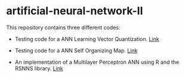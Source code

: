 # artificial-neural-network-II
This repository contains three different codes:

  - Testing code for a ANN Learning Vector Quantization. [Link](LVQ)
  
  - Testing code for a ANN Self Organizing Map. [Link](SOM)
  
  - An implementation of a Multilayer Perceptron ANN using R and the RSNNS library. [Link](PM)
